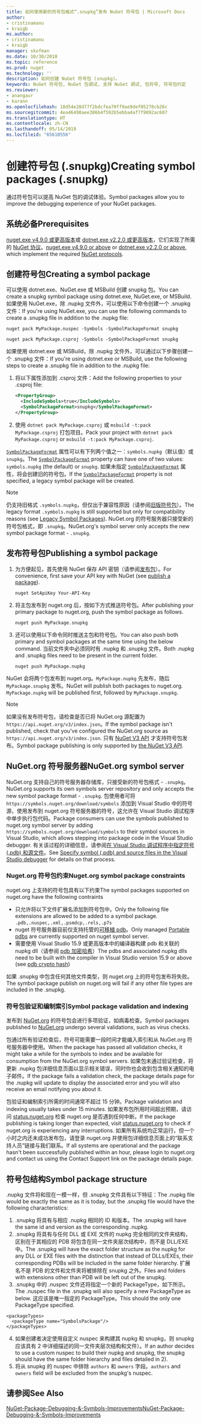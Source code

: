 ```yaml
---
title: 如何使用新的符号包格式“.snupkg”发布 NuGet 符号包 | Microsoft Docs
author:
- cristinamanu
- kraigb
ms.author:
- cristinamanu
- kraigb
manager: skofman
ms.date: 10/30/2018
ms.topic: reference
ms.prod: nuget
ms.technology: ''
description: 如何创建 NuGet 符号包 (snupkg)。
keywords: NuGet 符号包, NuGet 包调试, 支持 NuGet 调试, 包符号, 符号包约定
ms.reviewer:
- anangaur
- karann
ms.openlocfilehash: 18d54e28d77f2bdcfea70ff9ae9def05278cb26c
ms.sourcegitcommit: 4ea46498aee386b4f592b5ebba4af7f9092ac607
ms.translationtype: HT
ms.contentlocale: zh-CN
ms.lasthandoff: 05/14/2019
ms.locfileid: "65610556"
---
```

# <a name="creating-symbol-packages-snupkg"></a><span data-ttu-id="87a54-104">创建符号包 (.snupkg)</span><span class="sxs-lookup"><span data-stu-id="87a54-104">Creating symbol packages (.snupkg)</span></span>

<span data-ttu-id="87a54-105">通过符号包可以提高 NuGet 包的调试体验。</span><span class="sxs-lookup"><span data-stu-id="87a54-105">Symbol packages allow you to improve the debugging experience of your NuGet packages.</span></span>

## <a name="prerequisites"></a><span data-ttu-id="87a54-106">系统必备</span><span class="sxs-lookup"><span data-stu-id="87a54-106">Prerequisites</span></span>

<span data-ttu-id="87a54-107">[nuget.exe v4.9.0 或更高版本](https://www.nuget.org/downloads)或 [dotnet.exe v2.2.0 或更高版本](https://www.microsoft.com/net/download/dotnet-core/2.2)，它们实现了所需的 [NuGet 协议](../api/nuget-protocols.md)。</span><span class="sxs-lookup"><span data-stu-id="87a54-107">[nuget.exe v4.9.0 or above](https://www.nuget.org/downloads) or [dotnet.exe v2.2.0 or above](https://www.microsoft.com/net/download/dotnet-core/2.2), which implement the required [NuGet protocols](../api/nuget-protocols.md).</span></span>

## <a name="creating-a-symbol-package"></a><span data-ttu-id="87a54-108">创建符号包</span><span class="sxs-lookup"><span data-stu-id="87a54-108">Creating a symbol package</span></span>

<span data-ttu-id="87a54-109">可以使用 dotnet.exe、NuGet.exe 或 MSBuild 创建 snupkg 包。</span><span class="sxs-lookup"><span data-stu-id="87a54-109">You can create a snupkg symbol package using dotnet.exe, NuGet.exe, or MSBuild.</span></span> <span data-ttu-id="87a54-110">如果使用 NuGet.exe，除 .nupkg 文件外，可以使用以下命令创建一个 .snupkg 文件：</span><span class="sxs-lookup"><span data-stu-id="87a54-110">If you're using NuGet.exe, you can use the following commands to create a .snupkg file in addition to the .nupkg file:</span></span>

```
nuget pack MyPackage.nuspec -Symbols -SymbolPackageFormat snupkg

nuget pack MyPackage.csproj -Symbols -SymbolPackageFormat snupkg
```

<span data-ttu-id="87a54-111">如果使用 dotnet.exe 或 MSBuild，除 .nupkg 文件外，可以通过以下步骤创建一个 .snupkg 文件：</span><span class="sxs-lookup"><span data-stu-id="87a54-111">If you're using dotnet.exe or MSBuild, use the following steps to create a .snupkg file in addition to the .nupkg file:</span></span>

1. <span data-ttu-id="87a54-112">将以下属性添加到 .csproj 文件：</span><span class="sxs-lookup"><span data-stu-id="87a54-112">Add the following properties to your .csproj file:</span></span>

    ```xml
    <PropertyGroup>
      <IncludeSymbols>true</IncludeSymbols>
      <SymbolPackageFormat>snupkg</SymbolPackageFormat>
    </PropertyGroup>
    ```

1. <span data-ttu-id="87a54-113">使用 `dotnet pack MyPackage.csproj` 或 `msbuild -t:pack MyPackage.csproj` 打包项目。</span><span class="sxs-lookup"><span data-stu-id="87a54-113">Pack your project with `dotnet pack MyPackage.csproj` or `msbuild -t:pack MyPackage.csproj`.</span></span>

<span data-ttu-id="87a54-114">[`SymbolPackageFormat`](/dotnet/core/tools/csproj.md#symbolpackageformat) 属性可以有下列两个值之一：`symbols.nupkg`（默认值）或 `snupkg`。</span><span class="sxs-lookup"><span data-stu-id="87a54-114">The [`SymbolPackageFormat`](/dotnet/core/tools/csproj.md#symbolpackageformat) property can have one of two values: `symbols.nupkg` (the default) or `snupkg`.</span></span> <span data-ttu-id="87a54-115">如果未指定 [`SymbolPackageFormat`](/dotnet/core/tools/csproj.md#symbolpackageformat) 属性，将会创建旧的符号包。</span><span class="sxs-lookup"><span data-stu-id="87a54-115">If the [`SymbolPackageFormat`](/dotnet/core/tools/csproj.md#symbolpackageformat) property is not specified, a legacy symbol package will be created.</span></span>

> [!Note]
> <span data-ttu-id="87a54-116">仍支持旧格式 `.symbols.nupkg`，但仅出于兼容性原因（请参阅[旧版符号包](Symbol-Packages.md)）。</span><span class="sxs-lookup"><span data-stu-id="87a54-116">The legacy format `.symbols.nupkg` is still supported but only for compatibility reasons (see [Legacy Symbol Packages](Symbol-Packages.md)).</span></span> <span data-ttu-id="87a54-117">NuGet.org 的符号服务器只接受新的符号包格式，即 `.snupkg`。</span><span class="sxs-lookup"><span data-stu-id="87a54-117">NuGet.org's symbol server only accepts the new symbol package format - `.snupkg`.</span></span>

## <a name="publishing-a-symbol-package"></a><span data-ttu-id="87a54-118">发布符号包</span><span class="sxs-lookup"><span data-stu-id="87a54-118">Publishing a symbol package</span></span>

1. <span data-ttu-id="87a54-119">为方便起见，首先使用 NuGet 保存 API 密钥（请参阅[发布包](../create-packages/publish-a-package.md)）。</span><span class="sxs-lookup"><span data-stu-id="87a54-119">For convenience, first save your API key with NuGet (see [publish a package](../create-packages/publish-a-package.md)).</span></span>

    ```cli
    nuget SetApiKey Your-API-Key
    ```

1. <span data-ttu-id="87a54-120">将主包发布到 nuget.org 后，按如下方式推送符号包。</span><span class="sxs-lookup"><span data-stu-id="87a54-120">After publishing your primary package to nuget.org, push the symbol package as follows.</span></span>

    ```cli
    nuget push MyPackage.snupkg
    ```

1. <span data-ttu-id="87a54-121">还可以使用以下命令同时推送主包和符号包。</span><span class="sxs-lookup"><span data-stu-id="87a54-121">You can also push both primary and symbol packages at the same time using the below command.</span></span> <span data-ttu-id="87a54-122">当前文件夹中必须同时有 .nupkg 和 .snupkg 文件。</span><span class="sxs-lookup"><span data-stu-id="87a54-122">Both .nupkg and .snupkg files need to be present in the current folder.</span></span>

    ```cli
    nuget push MyPackage.nupkg
    ```

<span data-ttu-id="87a54-123">NuGet 会将两个包发布到 nuget.org。`MyPackage.nupkg` 先发布，随后 `MyPackage.snupkg` 发布。</span><span class="sxs-lookup"><span data-stu-id="87a54-123">NuGet will publish both packages to nuget.org. `MyPackage.nupkg` will be published first, followed by `MyPackage.snupkg`.</span></span>

> [!Note]
> <span data-ttu-id="87a54-124">如果没有发布符号包，请检查是否已将 NuGet.org 源配置为 `https://api.nuget.org/v3/index.json`。</span><span class="sxs-lookup"><span data-stu-id="87a54-124">If the symbol package isn't published, check that you've configured the NuGet.org source as `https://api.nuget.org/v3/index.json`.</span></span> <span data-ttu-id="87a54-125">只有 [NuGet V3 API](../api/overview.md#versioning) 才支持符号包发布。</span><span class="sxs-lookup"><span data-stu-id="87a54-125">Symbol package publishing is only supported by [the NuGet V3 API](../api/overview.md#versioning).</span></span>

## <a name="nugetorg-symbol-server"></a><span data-ttu-id="87a54-126">NuGet.org 符号服务器</span><span class="sxs-lookup"><span data-stu-id="87a54-126">NuGet.org symbol server</span></span>

<span data-ttu-id="87a54-127">NuGet.org 支持自己的符号服务器存储库，只接受新的符号包格式 - `.snupkg`。</span><span class="sxs-lookup"><span data-stu-id="87a54-127">NuGet.org supports its own symbols server repository and only accepts the new symbol package format - `.snupkg`.</span></span> <span data-ttu-id="87a54-128">包使用者可将 `https://symbols.nuget.org/download/symbols` 添加到 Visual Studio 中的符号源，使用发布到 nuget.org 符号服务器的符号，这允许在 Visual Studio 调试程序中单步执行包代码。</span><span class="sxs-lookup"><span data-stu-id="87a54-128">Package consumers can use the symbols published to nuget.org symbol server by adding `https://symbols.nuget.org/download/symbols` to their symbol sources in Visual Studio, which allows stepping into package code in the Visual Studio debugger.</span></span> <span data-ttu-id="87a54-129">有关该过程的详细信息，请参阅[在 Visual Studio 调试程序中指定符号 (.pdb) 和源文件](https://docs.microsoft.com/en-us/visualstudio/debugger/specify-symbol-dot-pdb-and-source-files-in-the-visual-studio-debugger?view=vs-2017)。</span><span class="sxs-lookup"><span data-stu-id="87a54-129">See [Specify symbol (.pdb) and source files in the Visual Studio debugger](https://docs.microsoft.com/en-us/visualstudio/debugger/specify-symbol-dot-pdb-and-source-files-in-the-visual-studio-debugger?view=vs-2017) for details on that process.</span></span>

### <a name="nugetorg-symbol-package-constraints"></a><span data-ttu-id="87a54-130">Nuget.org 符号包约束</span><span class="sxs-lookup"><span data-stu-id="87a54-130">Nuget.org symbol package constraints</span></span>

<span data-ttu-id="87a54-131">nuget.org 上支持的符号包具有以下约束</span><span class="sxs-lookup"><span data-stu-id="87a54-131">The symbol packages supported on nuget.org have the following contraints</span></span>

- <span data-ttu-id="87a54-132">只允许将以下文件扩展名添加到符号包中。</span><span class="sxs-lookup"><span data-stu-id="87a54-132">Only the following file extensions are allowed to be added to a symbol package.</span></span> ```.pdb,.nuspec,.xml,.psmdcp,.rels,.p7s```
- <span data-ttu-id="87a54-133">nuget 符号服务器目前仅支持托管的[可移植 pdb](https://github.com/dotnet/corefx/blob/master/src/System.Reflection.Metadata/specs/PortablePdb-Metadata.md)。</span><span class="sxs-lookup"><span data-stu-id="87a54-133">Only managed [Portable pdbs](https://github.com/dotnet/corefx/blob/master/src/System.Reflection.Metadata/specs/PortablePdb-Metadata.md) are currently supported on nuget symbol server.</span></span>
- <span data-ttu-id="87a54-134">需要使用 Visual Studio 15.9 或更高版本中的编译器构建 pdb 和关联的 nupkg dll（请参阅 [pdb 加密哈希](https://github.com/dotnet/roslyn/issues/24429)）</span><span class="sxs-lookup"><span data-stu-id="87a54-134">The pdbs and associated nupkg dlls need to be built with the compiler in Visual Studio version 15.9 or above (see [pdb crypto hash](https://github.com/dotnet/roslyn/issues/24429))</span></span>

<span data-ttu-id="87a54-135">如果 .snupkg 中包含任何其他文件类型，则 nuget.org 上的符号包发布将失败。</span><span class="sxs-lookup"><span data-stu-id="87a54-135">The symbol package publish on nuget.org will fail if any other file types are included in the .snupkg.</span></span>

### <a name="symbol-package-validation-and-indexing"></a><span data-ttu-id="87a54-136">符号包验证和编制索引</span><span class="sxs-lookup"><span data-stu-id="87a54-136">Symbol package validation and indexing</span></span>

<span data-ttu-id="87a54-137">发布到 [NuGet.org](https://www.nuget.org/) 的符号包会进行多项验证，如病毒检查。</span><span class="sxs-lookup"><span data-stu-id="87a54-137">Symbol packages published to [NuGet.org](https://www.nuget.org/) undergo several validations, such as virus checks.</span></span>

<span data-ttu-id="87a54-138">包通过所有验证检查后，符号可能需要一段时间才能编入索引和从 NuGet.org 符号服务器中使用。</span><span class="sxs-lookup"><span data-stu-id="87a54-138">When the package has passed all validation checks, it might take a while for the symbols to index and be available for consumption from the NuGet.org symbol servers.</span></span> <span data-ttu-id="87a54-139">如果包未通过验证检查，将更新 .nupkg 包详细信息页面以显示相关错误，同时你也会收到包含相关通知的电子邮件。</span><span class="sxs-lookup"><span data-stu-id="87a54-139">If the package fails a validation check, the package details page for the .nupkg will update to display the associated error and you will also receive an email notifying you about it.</span></span>

<span data-ttu-id="87a54-140">包验证和编制索引所需的时间通常不超过 15 分钟。</span><span class="sxs-lookup"><span data-stu-id="87a54-140">Package validation and indexing usually takes under 15 minutes.</span></span> <span data-ttu-id="87a54-141">如果发布包所用时间超出预期，请访问 [status.nuget.org](https://status.nuget.org/) 检查 nuget.org 是否遇到任何中断。</span><span class="sxs-lookup"><span data-stu-id="87a54-141">If the package publishing is taking longer than expected, visit [status.nuget.org](https://status.nuget.org/) to check if nuget.org is experiencing any interruptions.</span></span> <span data-ttu-id="87a54-142">如果所有系统均正常运行，但一个小时之内还未成功发布包，请登录 nuget.org 并使用包详细信息页面上的“联系支持人员”链接与我们联系。</span><span class="sxs-lookup"><span data-stu-id="87a54-142">If all systems are operational and the package hasn't been successfully published within an hour, please login to nuget.org and contact us using the Contact Support link on the package details page.</span></span>

## <a name="symbol-package-structure"></a><span data-ttu-id="87a54-143">符号包结构</span><span class="sxs-lookup"><span data-stu-id="87a54-143">Symbol package structure</span></span>

<span data-ttu-id="87a54-144">.nupkg 文件将和现在一模一样，但 .snupkg 文件具有以下特征：</span><span class="sxs-lookup"><span data-stu-id="87a54-144">The .nupkg file would be exactly the same as it is today, but the .snupkg file would have the following characteristics:</span></span>

1) <span data-ttu-id="87a54-145">.snupkg 将具有与相应 .nupkg 相同的 ID 和版本。</span><span class="sxs-lookup"><span data-stu-id="87a54-145">The .snupkg will have the same id and version as the corresponding .nupkg.</span></span>
2) <span data-ttu-id="87a54-146">.snupkg 将具有与任何 DLL 或 EXE 文件的 nupkg 完全相同的文件夹结构，区别在于其相应的 PDB 将包含在同一文件夹层次结构中，而不是 DLL/EXE 中。</span><span class="sxs-lookup"><span data-stu-id="87a54-146">The .snupkg will have the exact folder structure as the nupkg for any DLL or EXE files with the distinction that instead of DLLs/EXEs, their corresponding PDBs will be included in the same folder hierarchy.</span></span> <span data-ttu-id="87a54-147">扩展名不是 PDB 的文件和文件夹将被排除在 snupkg 之外。</span><span class="sxs-lookup"><span data-stu-id="87a54-147">Files and folders with extensions other than PDB will be left out of the snupkg.</span></span>
3) <span data-ttu-id="87a54-148">.snupkg 中的 .nuspec 文件还将指定一个新的 PackageType，如下所示。</span><span class="sxs-lookup"><span data-stu-id="87a54-148">The .nuspec file in the .snupkg will also specify a new PackageType as below.</span></span> <span data-ttu-id="87a54-149">这应该是唯一指定的 PackageType。</span><span class="sxs-lookup"><span data-stu-id="87a54-149">This should the only one PackageType specified.</span></span> 
``` 
<packageTypes>
  <packageType name="SymbolsPackage"/>
</packageTypes>
```
4) <span data-ttu-id="87a54-150">如果创建者决定使用自定义 nuspec 来构建其 nupkg 和 snupkg，则 snupkg 应该具有 2 中详细描述的同一文件夹层次结构和文件）。</span><span class="sxs-lookup"><span data-stu-id="87a54-150">If an author decides to use a custom nuspec to build their nupkg and snupkg, the snupkg should have the same folder hierarchy and files detailed in 2).</span></span>
5) <span data-ttu-id="87a54-151">将从 snupkg 的 nuspec 中排除 ```authors``` 和 ```owners``` 字段。</span><span class="sxs-lookup"><span data-stu-id="87a54-151">```authors``` and ```owners``` field will be excluded from the snupkg's nuspec.</span></span>

## <a name="see-also"></a><span data-ttu-id="87a54-152">请参阅</span><span class="sxs-lookup"><span data-stu-id="87a54-152">See Also</span></span>

[<span data-ttu-id="87a54-153">NuGet-Package-Debugging-&-Symbols-Improvements</span><span class="sxs-lookup"><span data-stu-id="87a54-153">NuGet-Package-Debugging-&-Symbols-Improvements</span></span>](https://github.com/NuGet/Home/wiki/NuGet-Package-Debugging-&-Symbols-Improvements)

